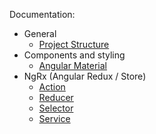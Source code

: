 
Documentation:
- General
  - [Project Structure](./general/project-structure.md)
- Components and styling
  - [Angular Material](./angular-material/angular-material.md)
- NgRx (Angular Redux / Store)
  - [Action](./NgRx/actions.md)
  - [Reducer](./NgRx/reducers.md)
  - [Selector](./NgRx/selector.md)
  - [Service](./NgRx/store-service.md)
